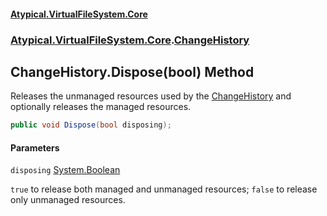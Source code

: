 #### [Atypical.VirtualFileSystem.Core](VirtualFileSystem.md 'VirtualFileSystem')
### [Atypical.VirtualFileSystem.Core](VirtualFileSystem.md#Atypical.VirtualFileSystem.Core 'Atypical.VirtualFileSystem.Core').[ChangeHistory](ChangeHistory.md 'Atypical.VirtualFileSystem.Core.ChangeHistory')

## ChangeHistory.Dispose(bool) Method

Releases the unmanaged resources used by the [ChangeHistory](ChangeHistory.md 'Atypical.VirtualFileSystem.Core.ChangeHistory') and optionally releases the managed resources.

```csharp
public void Dispose(bool disposing);
```
#### Parameters

<a name='Atypical.VirtualFileSystem.Core.ChangeHistory.Dispose(bool).disposing'></a>

`disposing` [System.Boolean](https://docs.microsoft.com/en-us/dotnet/api/System.Boolean 'System.Boolean')

`true` to release both managed and unmanaged resources; `false` to release only unmanaged resources.